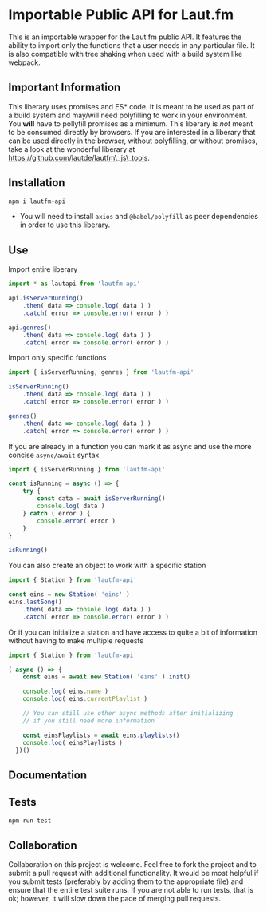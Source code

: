 # Importable Public API for Laut.fm

This is an importable wrapper for the Laut.fm public API. It features the ability to import only the functions that a user needs in any particular file. It is also compatible with tree shaking when used with a build system like webpack.

## Important Information

This liberary uses promises and ES\* code. It is meant to be used as part of a build system and may/will need polyfilling to work in your environment. You **will** have to pollyfill promises as a minimum. This liberary is *not* meant to be consumed directly by browsers. If you are interested in a liberary that can be used directly in the browser, without polyfilling, or without promises, take a look at the wonderful liberary at <https://github.com/lautde/lautfm\_js\_tools>.

## Installation

```bash
npm i lautfm-api
```

- You will need to install `axios` and `@babel/polyfill` as peer dependencies in order to use this liberary.

## Use

Import entire liberary
```js
import * as lautapi from 'lautfm-api'

api.isServerRunning()
    .then( data => console.log( data ) )
    .catch( error => console.error( error ) )

api.genres()
    .then( data => console.log( data ) )
    .catch( error => console.error( error ) )

```

Import only specific functions
```js
import { isServerRunning, genres } from 'lautfm-api'

isServerRunning()
    .then( data => console.log( data ) )
    .catch( error => console.error( error ) )

genres()
    .then( data => console.log( data ) )
    .catch( error => console.error( error ) )

```

If you are already in a function you can mark it as async and use the more concise `async/await` syntax
```js
import { isServerRunning } from 'lautfm-api'

const isRunning = async () => {
    try {
        const data = await isServerRunning()
        console.log( data )
    } catch ( error ) {
        console.error( error )
    }
}

isRunning()
```

You can also create an object to work with a specific station
```js
import { Station } from 'lautfm-api'

const eins = new Station( 'eins' )
eins.lastSong()
    .then( data => console.log( data ) )
    .catch( error => console.error( error ) )
```

Or if you can initialize a station and have access to quite a bit of information without having to make multiple requests
```js
import { Station } from 'lautfm-api'

( async () => {
    const eins = await new Station( 'eins' ).init()

    console.log( eins.name )
    console.log( eins.currentPlaylist )

    // You can still use other async methods after initializing
    // if you still need more information

    const einsPlaylists = await eins.playlists()
    console.log( einsPlaylists )
  })()
```

## Documentation

## Tests

```bash
npm run test
```

## Collaboration

Collaboration on this project is welcome. Feel free to fork the project and to submit a pull request with additional functionality. It would be most helpful if you submit tests (preferably by adding them to the appropriate file) and ensure that the entire test suite runs. If you are not able to run tests, that is ok; however, it will slow down the pace of merging pull requests.
